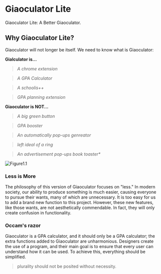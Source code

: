 # Giaoculator Lite

Giaoculator Lite: A Better Giaoculator.

## Why Giaoculator **Lite**?

Giaoculator will not longer be itself. We need to know what is Giaoculator:

**Gialculator is...**

>*A chrome extension*

>*A GPA Calculator*

>*A schoolis++* 

>*GPA planning extension*

**Giaoculator is NOT...**

>*A big green button*

>*GPA booster*

>*An automatically pop-ups genreator*

>*left ideal of a ring*

>*An advertisement pop-ups book toaster\**

![Figure1.1](https://i.postimg.cc/HLGPYh70/1710164143719-262838-e39ab82d8e01e1d3760c75fa6b17d223-generated.jpg)

### Less is More

The philosophy of this version of Giaoculator focuses on "less." In modern society, our ability to produce something is much easier, causing everyone to pursue their wants, many of which are unnecessary. It is too easy for us to add a brand new function to this project. However, these new features, like those wants, are not aesthetically commendable. In fact, they will only create confusion in functionality.

### Occam's razor
Giaoculator is a GPA calculator, and it should only be a GPA calculator; the extra functions added to Giaoculator are unharmonious. Designers create the use of a program, and their main goal is to ensure that every user can understand how it can be used. To achieve this, everything should be simplified.
>plurality should not be posited without necessity.